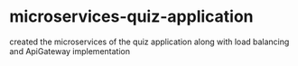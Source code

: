 # microservices-quiz-application
created the microservices of the quiz application along with load balancing and ApiGateway implementation 
